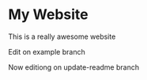 # My Website

This is a really awesome website

Edit on example branch 

Now editiong on update-readme branch
